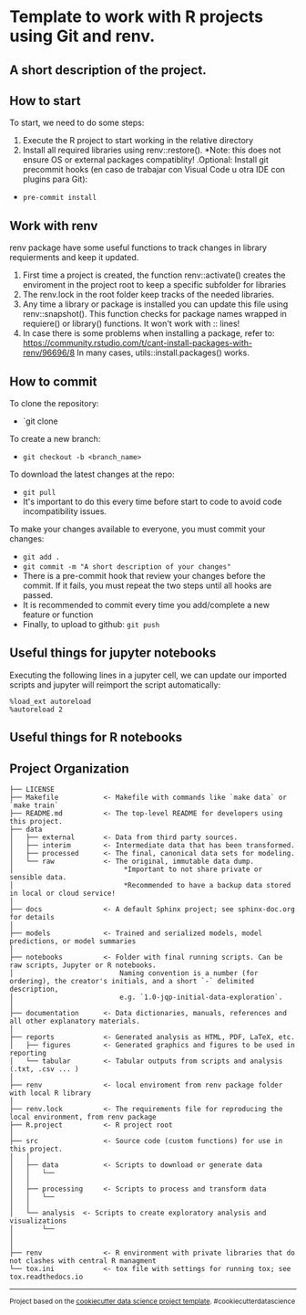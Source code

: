 Template to work with R projects using Git and renv.
==============================

## A short description of the project.

## How to start
To start, we need to do some steps:
1. Execute the R project to start working in the relative directory
2. Install all required libraries using renv::restore().
		*Note: this does not ensure OS or external packages compatiblity!
.Optional: Install git precommit hooks (en caso de trabajar con Visual Code u otra IDE con plugins para Git):
  - `pre-commit install`
  
## Work with renv
renv package have some useful functions to track changes in library requierments and keep it updated.
1. First time a project is created, the function renv::activate() creates the enviroment in the project root to keep a specific subfolder for libraries
2. The renv.lock in the root folder keep tracks of the needed libraries.
2. Any time a library or package is installed you can update this file using renv::snapshot(). This function checks for 
	package names wrapped in requiere() or library() functions. It won't work with <package>::<function> lines!
4. In case there is some problems when installing a package, refer to: https://community.rstudio.com/t/cant-install-packages-with-renv/96696/8
	In many cases, utils::install.packages() works.

## How to commit
To clone the repository:
- `git clone <url-project>

To create a new branch:
- `git checkout -b <branch_name>`

To download the latest changes at the repo:
- `git pull`
- It's important to do this every time before start to code to avoid code incompatibility issues.

To make your changes available to everyone, you must commit your changes:
- `git add .`
- `git commit -m "A short description of your changes"`
- There is a pre-commit hook that review your changes before the commit. If it fails, you must repeat the two steps until all hooks are passed.
- It is recommended to commit every time you add/complete a new feature or function
- Finally, to upload to github: `git push`

## Useful things for jupyter notebooks
Executing the following lines in a jupyter cell, we can update our imported scripts and jupyter will reimport the script
automatically:
```
%load_ext autoreload
%autoreload 2
```

## Useful things for R notebooks

Project Organization
------------

    ├── LICENSE
    ├── Makefile           <- Makefile with commands like `make data` or `make train`
    ├── README.md          <- The top-level README for developers using this project.
    ├── data
    │   ├── external       <- Data from third party sources.
    │   ├── interim        <- Intermediate data that has been transformed.
    │   ├── processed      <- The final, canonical data sets for modeling.
    │   └── raw            <- The original, immutable data dump. 
	│							*Important to not share private or sensible data.
	│							*Recommended to have a backup data stored in local or cloud service!
    │
    ├── docs               <- A default Sphinx project; see sphinx-doc.org for details
    │
    ├── models             <- Trained and serialized models, model predictions, or model summaries
    │
    ├── notebooks          <- Folder with final running scripts. Can be raw scripts, Jupyter or R notebooks. 
	│ 						   Naming convention is a number (for ordering), the creator's initials, and a short `-` delimited description,
    │                          e.g. `1.0-jqp-initial-data-exploration`.
    │
    ├── documentation      <- Data dictionaries, manuals, references and all other explanatory materials.
    │
    ├── reports            <- Generated analysis as HTML, PDF, LaTeX, etc.
    │   ├── figures        <- Generated graphics and figures to be used in reporting
	│	└── tabular		   <- Tabular outputs from scripts and analysis (.txt, .csv ... )
    │
	├── renv			   <- local enviroment from renv package folder with local R library
	│
    ├── renv.lock          <- The requirements file for reproducing the local environment, from renv package
    ├── R.project          <- R project root
	│
	├── src                <- Source code (custom functions) for use in this project.
    │   │
    │   ├── data           <- Scripts to download or generate data
    │   │   └── 
	│	│	
    │   ├── processing     <- Scripts to process and transform data
	│	│	└── 
    │   │
    │   └── analysis  <- Scripts to create exploratory analysis and visualizations
    │       └── 
    │
	│
	├── renv 			   <- R environment with private libraries that do not clashes with central R managment
    └── tox.ini            <- tox file with settings for running tox; see tox.readthedocs.io


--------

<p><small>Project based on the <a target="_blank" href="https://drivendata.github.io/cookiecutter-data-science/">cookiecutter data science project template</a>. #cookiecutterdatascience</small></p>
